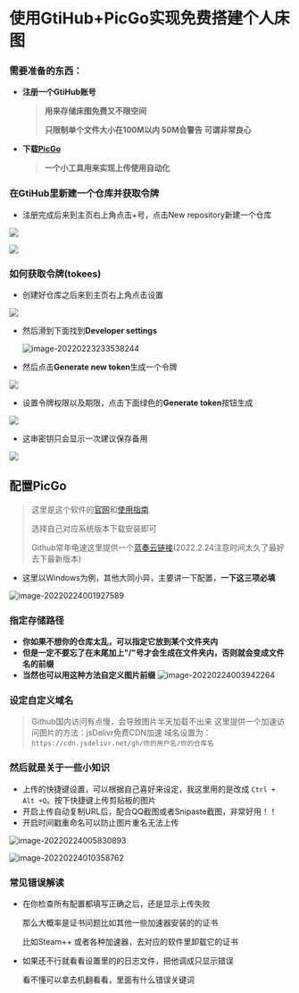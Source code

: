 # 使用GtiHub+PicGo实现免费搭建个人床图

### 需要准备的东西：

- **注册一个GtiHub账号**

  > **用来存储床图免费又不限空间**
  >
  > **只限制单个文件大小在100M以内  50M会警告  可谓非常良心**

- **下载[PicGo](https://molunerfinn.com/PicGo/)**

  > **一个小工具用来实现上传使用自动化**

### 在GtiHub里新建一个仓库并获取令牌

- 注册完成后来到主页右上角点击+号，点击New repository新建一个仓库

![](https://cdn.jsdelivr.net/gh/Lintern/image/picgo/202202211704600.png)

![](https://cdn.jsdelivr.net/gh/Lintern/image/picgo/202202211712113.png)



### 如何获取令牌(tokees)

- 创建好仓库之后来到主页右上角点击设置

  

![](https://cdn.jsdelivr.net/gh/Lintern/image/picgo/202202240002467.png)

- 然后滑到下面找到**Developer settings**

  ![image-20220223233538244](https://cdn.jsdelivr.net/gh/Lintern/image/picgo/202202240002476.png)

- 然后点击**Generate new token**生成一个令牌

![](https://cdn.jsdelivr.net/gh/Lintern/image/picgo/202202240002148.png)

- 设置令牌权限以及期限，点击下面绿色的**Generate token**按钮生成

![](https://cdn.jsdelivr.net/gh/Lintern/image/picgo/202202240002168.png)

- 这串密钥只会显示一次建议保存备用

![](https://cdn.jsdelivr.net/gh/Lintern/image/picgo/202202240001467.png)

## 配置PicGo

> 这里是这个软件的[官网](https://molunerfinn.com/PicGo/)和[使用指南](https://picgo.github.io/PicGo-Doc/zh/guide/)
>
> 选择自己对应系统版本下载安装即可
>
> Github常年龟速这里提供一个[蓝奏云链接](https://wwi.lanzouw.com/i35zc00j1m3g)(2022.2.24注意时间太久了最好去下最新版本)

- 这里以Windows为例，其他大同小异，主要讲一下配置，**一下这三项必填**

![image-20220224001927589](https://cdn.jsdelivr.net/gh/Lintern/image/picgo/202202240037468.png)

### 指定存储路径

- **你如果不想你的仓库太乱，可以指定它放到某个文件夹内**
- **但是一定不要忘了在末尾加上"/"号才会生成在文件夹内，否则就会变成文件名的前缀**
- **当然也可以用这种方法自定义图片前缀**
  ![image-20220224003942264](https://cdn.jsdelivr.net/gh/Lintern/image/picgo/202202240116367.png)



### 设定自定义域名

> Github国内访问有点慢，会导致图片半天加载不出来
> 这里提供一个加速访问图片的方法：jsDelivr免费CDN加速
> 域名设置为：
> `https://cdn.jsdelivr.net/gh/你的用户名/你的仓库名`



### 然后就是关于一些小知识

- 上传的快捷键设置，可以根据自己喜好来设定，我这里用的是改成 `Ctrl + Alt +Q`。按下快捷键上传剪贴板的图片
- 开启上传自动复制URL后，配合QQ截图或者Snipaste截图，非常好用！！
- 开启时间戳重命名可以防止图片重名无法上传

![image-20220224005830893](https://cdn.jsdelivr.net/gh/Lintern/image/picgo/202202240058622.png)

![image-20220224010358762](https://cdn.jsdelivr.net/gh/Lintern/image/picgo/202202240104082.png)



### 常见错误解读

- 在你检查所有配置都填写正确之后，还是显示上传失败

  那么大概率是证书问题比如其他一些加速器安装的的证书

  比如Steam++ 或者各种加速器，去对应的软件里卸载它的证书

  

- 如果还不行就看看设置里的的日志文件，把他调成只显示错误

  看不懂可以拿去机翻看看，里面有什么错误关键词

